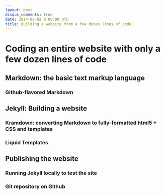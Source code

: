 ```yaml
---
layout: post
disqus_comments: true
date: 2014-08-02 0:00:00 UTC
title: Building a website from a few dozen lines of code
---
```


# Coding an entire website with only a few dozen lines of code

## Markdown: the basic text markup language

### Github-flavored Markdown

## Jekyll: Building a website

### Kramdown: converting Markdown to fully-formatted html5 + CSS and templates

### Liquid Templates

## Publishing the website

### Running Jekyll locally to test the site

### Git repository on Github
